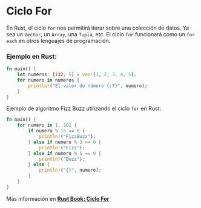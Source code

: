 # Ciclo For
En Rust, el ciclo `for` nos permitirá iterar sobre una colección de datos. Ya sea un `Vector`, un 
`Array`, una `Tupla`, etc.
El ciclo `for` funcionará como un `for each` en otros lenguajes de programación.
### Ejemplo en Rust:
```rust
fn main() {
    let numeros: [i32; 5] = vec![1, 2, 3, 4, 5];
    for numero in numeros {
        println!("El valor de número {:?}", numero);
    }
}
```
Ejemplo de algoritmo Fizz Buzz utilizando el ciclo `for` en Rust:
```rust
fn main() {
    for numero in 1..101 {
        if numero % 15 == 0 {
            println!("FizzBuzz");
        } else if numero % 3 == 0 {
            println!("Fizz");
        } else if numero % 5 == 0 {
            println!("Buzz");
        } else {
            println!("{}", numero);
        }
    }
}
```

Más información en [**Rust Book: Ciclo For**](https://rustlanges.github.io/rust-book-es/ch03-05-control-flow.html#bucle-a-trav%C3%A9s-de-una-colecci%C3%B3n-con-for)